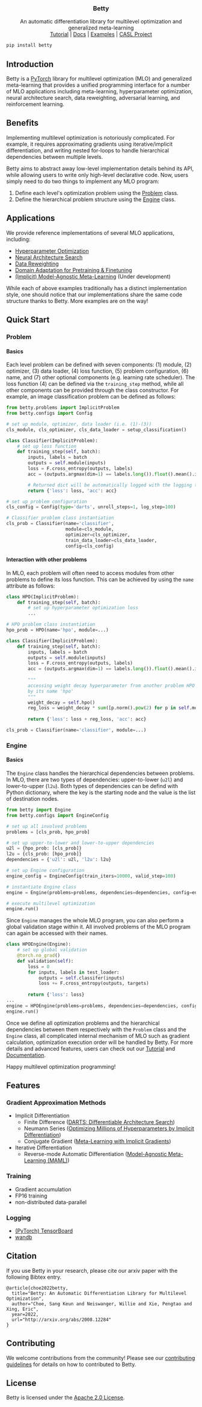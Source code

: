 <h3 align="center">
  Betty
</h3>
<p align="center">
  An automatic differentiation library for multilevel optimization and generalized meta-learning<br>
  <a href="https://www.google.com/">Tutorial</a> |
  <a href="https://www.google.com/">Docs</a> |
  <a href="https://www.google.com/">Examples</a> |
  <a href="https://www.google.com/">CASL Project</a>
</p>

```bash
pip install betty
```

## Introduction
Betty is a [PyTorch](https://pytorch.org) library for multilevel optimization (MLO) and
generalized meta-learning that provides a unified programming interface for a number of
MLO applications including meta-learning, hyperparameter optimization, neural
architecture search, data reweighting, adversarial learning, and reinforcement learning.

## Benefits
Implementing multilevel optimization is notoriously complicated. For example, it
requires approximating gradients using iterative/implicit differentiation, and writing
nested for-loops to handle hierarchical dependencies between multiple levels.

Betty aims to abstract away low-level implementation details behind its API, while
allowing users to write only high-level declarative code. Now, users simply need to do
two things to implement any MLO program:

1. Define each level's optimization problem using the [Problem](#problem) class.
2. Define the hierarchical problem structure using the [Engine](#engine) class.

## Applications
We provide reference implementations of several MLO applications, including:
- [Hyperparameter Optimization](examples/logistic_regression_hpo/)
- [Neural Architecture Search](examples/neural_architecture_search/)
- [Data Reweighting](examples/learning_to_reweight/)
- [Domain Adaptation for Pretraining & Finetuning](examples/learning_by_ignoring/)
- [(Implicit) Model-Agnostic Meta-Learning](examples/maml/) (Under development)

While each of above examples traditionally has a distinct implementation style, one
should notice that our implementations share the same code structure thanks to Betty.
More examples are on the way!

## Quick Start
### Problem
#### Basics
Each level problem can be defined with seven components: (1) module, (2) optimizer, (3)
data loader, (4) loss function, (5) problem configuration, (6) name, and (7) other
optional components (e.g.  learning rate scheduler). The loss function (4) can be
defined via the `training_step` method, while all other components can be provided
through the class constructor. For example, an image classification problem can be
defined as follows:
```python
from betty.problems import ImplicitProblem
from betty.configs import Config

# set up module, optimizer, data loader (i.e. (1)-(3))
cls_module, cls_optimizer, cls_data_loader = setup_classification()

class Classifier(ImplicitProblem):
    # set up loss function
    def training_step(self, batch):
        inputs, labels = batch
        outputs = self.module(inputs)
        loss = F.cross_entropy(outputs, labels)
        acc = (outputs.argmax(dim=1) == labels.long()).float().mean().item() * 100

        # Returned dict will be automatically logged with the logging tool (e.g. TensorBoard)
        return {'loss': loss, 'acc': acc}

# set up problem configuration
cls_config = Config(type='darts', unroll_steps=1, log_step=100)

# Classifier problem class instantiation
cls_prob = Classifier(name='classifier',
                      module=cls_module,
                      optimizer=cls_optimizer,
                      train_data_loader=cls_data_loader,
                      config=cls_config)
```

#### Interaction with other problems
In MLO, each problem will often need to access modules from other problems to define its
loss function. This can be achieved by using the `name` attribute as follows:

```python
class HPO(ImplicitProblem):
    def training_step(self, batch):
        # set up hyperparameter optimization loss
        ...

# HPO problem class instantiation
hpo_prob = HPO(name='hpo', module=...)

class Classifier(ImplicitProblem):
    def training_step(self, batch):
        inputs, labels = batch
        outputs = self.module(inputs)
        loss = F.cross_entropy(outputs, labels)
        acc = (outputs.argmax(dim=1) == labels.long()).float().mean().item() * 100
        
        """
        accessing weight decay hyperparameter from another problem HPO can be achieved
        by its name 'hpo'
        """
        weight_decay = self.hpo()
        reg_loss = weight_decay * sum([p.norm().pow(2) for p in self.module.parameters()])
        
        return {'loss': loss + reg_loss, 'acc': acc}

cls_prob = Classifier(name='classifier', module=...)
```
### Engine
#### Basics
The `Engine` class handles the hierarchical dependencies between problems. In MLO, there
are two types of dependencies: upper-to-lower (`u2l`) and lower-to-upper (`l2u`). Both
types of dependencies can be defind with Python dictionary, where the key is the
starting node and the value is the list of destination nodes.

```python
from betty import Engine
from betty.configs import EngineConfig

# set up all involved problems
problems = [cls_prob, hpo_prob]

# set up upper-to-lower and lower-to-upper dependencies
u2l = {hpo_prob: [cls_prob]}
l2u = {cls_prob: [hpo_prob]}
dependencies = {'u2l': u2l, 'l2u': l2u}

# set up Engine configuration
engine_config = EngineConfig(train_iters=10000, valid_step=100)

# instantiate Engine class
engine = Engine(problems=problems, dependencies=dependencies, config=engine_config)

# execute multilevel optimization
engine.run()
```

Since `Engine` manages the whole MLO program, you can also perform a global validation stage within
it. All involved problems of the MLO program can again be accessed with their names.
```python
class HPOEngine(Engine):
    # set up global validation
    @torch.no_grad()
    def validation(self):
        loss = 0
        for inputs, labels in test_loader:
            outputs = self.classifer(inputs)
            loss += F.cross_entropy(outputs, targets)
            
        return {'loss': loss}
...
engine = HPOEngine(problems=problems, dependencies=dependencies, config=engine_config)
engine.run()
```

Once we define all optimization problems and the hierarchical dependencies between them
respectively with the `Problem` class and the `Engine` class, all complicated internal
mechanism of MLO such as gradient calculation, optimization execution order will be
handled by Betty.  For more details and advanced features, users can check out our
[Tutorial](https://www.google.com) and [Documentation](https://www.google.com).

Happy multilevel optimization programming!

## Features
### Gradient Approximation Methods
- Implicit Differentiation
  - Finite Difference ([DARTS: Differentiable Architecture Search](https://arxiv.org/abs/1806.09055))
  - Neumann Series ([Optimizing Millions of Hyperparameters by Implicit Differentiation](http://proceedings.mlr.press/v108/lorraine20a/lorraine20a.pdf))
  - Conjugate Gradient ([Meta-Learning with Implicit Gradients](https://proceedings.neurips.cc/paper/2019/file/072b030ba126b2f4b2374f342be9ed44-Paper.pdf))
- Iterative Differentiation
  - Reverse-mode Automatic Differentiation ([Model-Agnostic Meta-Learning (MAML)](https://arxiv.org/abs/1703.03400))


### Training
- Gradient accumulation
- FP16 training
- non-distributed data-parallel

### Logging
- [(PyTorch) TensorBoard](https://pytorch.org/docs/stable/tensorboard.html)
- [wandb](https://github.com/wandb/client)

## Citation
If you use Betty in your research, please cite our arxiv paper with the following Bibtex entry.
```
@article{choe2022betty,
  title="Betty: An Automatic Differentiation Library for Multilevel Optimization",
  author="Choe, Sang Keun and Neiswanger, Willie and Xie, Pengtao and Xing, Eric",
  year=2022,
  url="http://arxiv.org/abs/2008.12284"
}
```

## Contributing
We welcome contributions from the community! Please see
our [contributing guidelines](CONTRIBUTING.md) for details on how to contributed to Betty.

## License
Betty is licensed under the [Apache 2.0 License](LICENSE).
